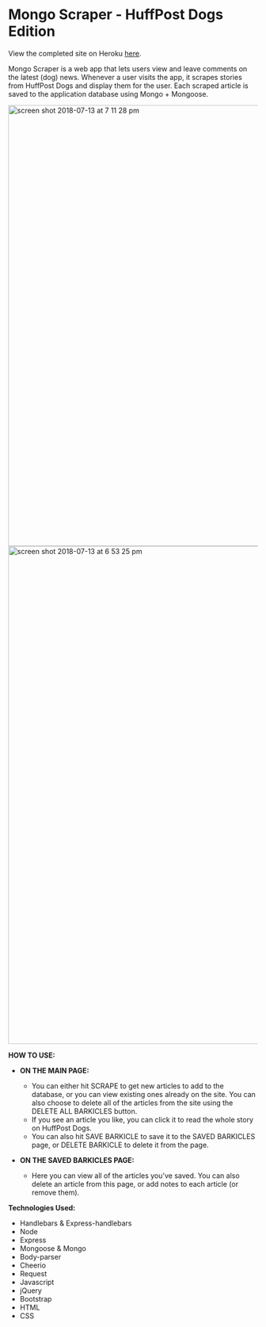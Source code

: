 # Mongo Scraper - HuffPost Dogs Edition

View the completed site on Heroku <a href="http://rose-mongoscraper.herokuapp.com" target="blank">here</a>.

Mongo Scraper is a web app that lets users view and leave comments on the latest (dog) news. Whenever a user visits the app, it scrapes stories from HuffPost Dogs and display them for the user. Each scraped article is saved to the application database using Mongo + Mongoose.

<img width="890" alt="screen shot 2018-07-13 at 7 11 28 pm" src="https://user-images.githubusercontent.com/34491285/42718675-9e7ba9fa-86d0-11e8-8cbf-738672f4e9f6.png">
<img width="1005" alt="screen shot 2018-07-13 at 6 53 25 pm" src="https://user-images.githubusercontent.com/34491285/42718591-eaead4a6-86cf-11e8-9940-3e52b0c54dd2.png">

**HOW TO USE:**

* **ON THE MAIN PAGE:** 

  * You can either hit SCRAPE to get new articles to add to the database, or you can view existing ones already on the site. You can also choose to delete all of the articles from the site using the DELETE ALL BARKICLES button.
  * If you see an article you like, you can click it to read the whole story on HuffPost Dogs.
  * You can also hit SAVE BARKICLE to save it to the SAVED BARKICLES page, or DELETE BARKICLE to delete it from the page.
  
* **ON THE SAVED BARKICLES PAGE:**
  * Here you can view all of the articles you've saved. You can also delete an article from this page, or add notes to each article (or remove them).
 
**Technologies Used:**
* Handlebars & Express-handlebars
* Node
* Express
* Mongoose & Mongo
* Body-parser
* Cheerio
* Request
* Javascript
* jQuery
* Bootstrap
* HTML
* CSS
